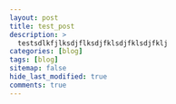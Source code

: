```yaml
---
layout: post
title: test_post
description: >
  testsdlkfjlksdjflksdjfklsdjfklsdjfklj
categories: [blog]
tags: [blog]
sitemap: false
hide_last_modified: true
comments: true
---
```


